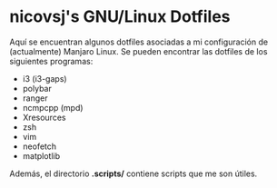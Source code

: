 # nicovsj's GNU/Linux Dotfiles
Aquí se encuentran algunos dotfiles asociadas a mi configuración de (actualmente) Manjaro Linux. Se pueden encontrar las dotfiles de los siguientes programas:

+ i3 (i3-gaps)
+ polybar
+ ranger
+ ncmpcpp (mpd)
+ Xresources
+ zsh
+ vim
+ neofetch
+ matplotlib

Además, el directorio **.scripts/** contiene scripts que me son útiles.
